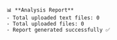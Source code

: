 
    📊 **Analysis Report**
    - Total uploaded text files: 0
    - Total uploaded files: 0
    - Report generated successfully ✅
    